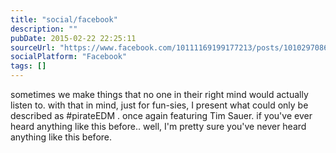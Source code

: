```yaml
---
title: "social/facebook"
description: ""
pubDate: 2015-02-22 22:25:11
sourceUrl: "https://www.facebook.com/10111169199177213/posts/10102970866776063"
socialPlatform: "Facebook"
tags: []
---
```


sometimes we make things that no one in their right mind would actually listen to. with that in mind, just for fun-sies, I present what could only be described as #pirateEDM . once again featuring Tim Sauer. if you've ever heard anything like this before.. well, I'm pretty sure you've never heard anything like this before.


